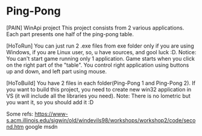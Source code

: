 # Ping-Pong
[PAIN] WinApi project
This project consists from 2 various applications. Each part presents one half of the ping-pong table. 

[HoToRun] You can just run 2 .exe files from exe folder only if you are using Windows, if you are Linux user, so, u have sources, and gool luck :D. 
Notice: You can't start game running only 1 application. Game starts when you click on the right part of the "table". You control right application using
buttons up and down, and left part using mouse.

[HoToBuild] You have 2 files in each folder(Ping-Pong 1 and Ping-Pong 2). If you want to build this project, you need to create new win32 application in VS (it will include
all the libraries you need).
Note: There is no lometric but you want it, so you should add it :D

Some refs:
	https://www-s.acm.illinois.edu/sigwin/old/windevils98/workshops/workshop2/code/second.htm
	google
	msdn
